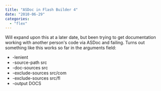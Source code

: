 ```yaml
---
title: "ASDoc in Flash Builder 4"
date: "2010-06-29"
categories: 
  - "flex"
---
```


Will expand upon this at a later date, but been trying to get documentation working with another person's code via ASDoc and failing. Turns out something like this works so far in the arguments field:

- \-lenient
- \-source-path src
- \-doc-sources src
- \-exclude-sources src/com
- \-exclude-sources src/fl
- \-output DOCS
